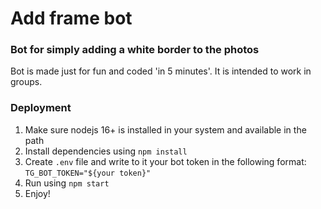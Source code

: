 # Add frame bot

### Bot for simply adding a white border to the photos

Bot is made just for fun and coded 'in 5 minutes'. It is intended to work in groups.

### Deployment

1. Make sure nodejs 16+ is installed in your system and available in the path
2. Install dependencies using `npm install`
3. Create `.env` file and write to it your bot token in the following format: `TG_BOT_TOKEN="${your token}"`
4. Run using `npm start`
5. Enjoy!

